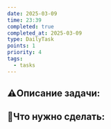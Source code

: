 ```yaml
---
date: 2025-03-09
time: 23:39
completed: true
completed_at: 2025-03-09
type: DailyTask
points: 1
priority: 4
tags:
  - tasks
---
```


## ⚠️Описание задачи:



## 📝Что нужно сделать:
